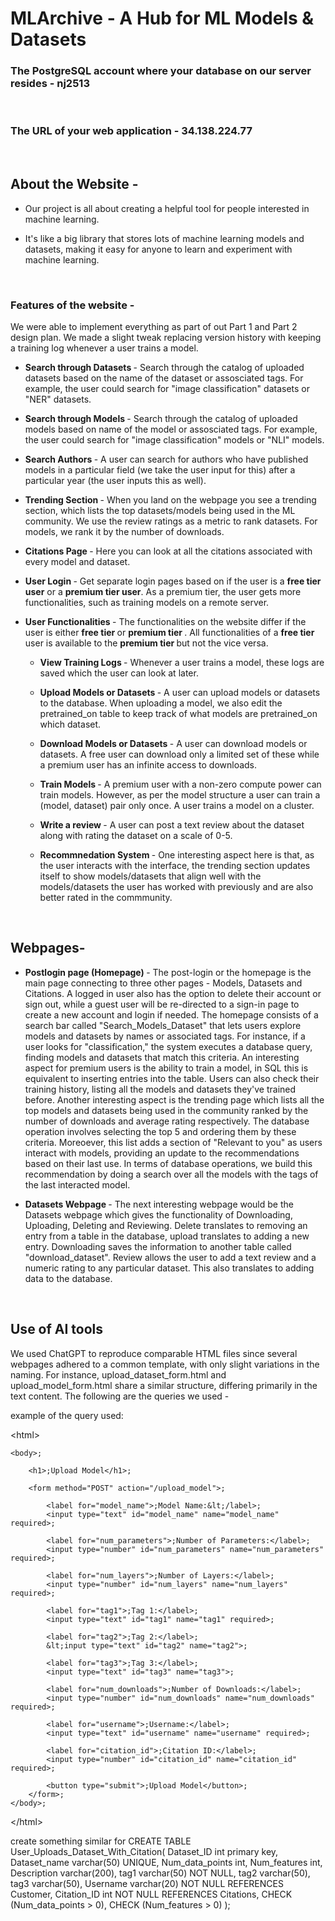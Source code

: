 # MLArchive - A Hub for ML Models & Datasets

### <b>The PostgreSQL account where your database on our server resides</b> - nj2513 
<br/>

### <b>The URL of your web application</b> - 34.138.224.77 
<br/>

## <b>About the Website - </b>

* Our project is all about creating a helpful tool for people interested in machine learning. 

* It's like a big library that stores lots of machine learning models and datasets, making it easy for anyone to learn and experiment with machine learning. 

<br/>

### <b> Features of the website </b> - 

We were able to implement everything as part of out Part 1 and Part 2 design plan. We made a slight tweak replacing version history with keeping a training log whenever a user trains a model.

* <b> Search through Datasets </b> - Search through the catalog of uploaded datasets based on the name of the dataset or assosciated tags. For example, the user could search for "image classification" datasets or "NER" datasets.

* <b> Search through Models </b> - Search through the catalog of uploaded models based on name of the model or assosciated tags. For example, the user could search for "image classification" models or "NLI" models.

* <b> Search Authors </b> - A user can search for authors who have published models in a particular field (we take the user input for this) after a particular year (the user inputs this as well).

* <b> Trending Section </b> - When you land on the webpage you see a trending section, which lists the top datasets/models being used in the ML community. We use the review ratings as a metric to rank datasets. For models, we rank it by the number of downloads.

* <b> Citations Page </b> - Here you can look at all the citations associated with every model and dataset.

* <b> User Login </b> - Get separate login pages based on if the user is a <b>free tier user</b> or a <b>premium tier user</b>. As a premium tier, the user gets more functionalities, such as training models on a remote server. 

* <b> User Functionalities </b> - The functionalities on the website differ if the user is either <b> free tier </b> or <b> premium tier </b>. All functionalities of a <b> free tier </b> user is available to the <b> premium tier </b> but not the vice versa. 

    * <b> View Training Logs </b> - Whenever a user trains a model, these logs are saved which the user can look at later. 

    * <b> Upload Models or Datasets </b> - A user can upload models or datasets to the database. When uploading a model, we also edit the pretrained_on table to keep track of what models are pretrained_on which dataset.

    * <b> Download Models or Datasets </b> -  A user can download models or datasets. A free user can download only a limited set of these while a premium user has an infinite access to downloads.

    * <b> Train Models </b> - A premium user with a non-zero compute power can train models. However, as per the model structure a user can train a (model, dataset) pair only once. A user trains a model on a cluster.

    * <b> Write a review </b> - A user can post a text review about the dataset along with rating the dataset on a scale of 0-5.

    * <b> Recommnedation System </b> - One interesting aspect here is that, as the user interacts with the interface, the trending section updates itself to show models/datasets that align well with the models/datasets the user has worked with previously and are also better rated in the commmunity. 

<br/>

## <b>Webpages- </b>

* <b> Postlogin page (Homepage) </b> - The post-login or the homepage is the main page connecting to three other pages - Models, Datasets and Citations. A logged in user also has the option to delete their account or sign out, while a guest user will be re-directed to a sign-in page to create a new account and login if needed. The homepage consists of a search bar called "Search_Models_Dataset" that lets users explore models and datasets by names or associated tags. For instance, if a user looks for "classification," the system executes a database query, finding models and datasets that match this criteria. An interesting aspect for premium users is the ability to train a model, in SQL this is equivalent to inserting entries into the table. Users can also check their training history, listing all the models and datasets they've trained before. Another interesting aspect is the trending page which lists all the top models and datasets being used in the community ranked by the number of downloads and average rating respectively. The database operation involves selecting the top 5 and ordering them by these criteria. Moreoever, this list adds a section of "Relevant to you" as users interact with models, providing an update to the recommendations based on their last use. In terms of database operations, we build this recommendation by doing a search over all the models with the tags of the last interacted model.

* <b> Datasets Webpage </b> - The next interesting webpage would be the Datasets webpage which gives the functionality of Downloading, Uploading, Deleting and Reviewing. Delete translates to removing an entry from a table in the database, upload translates to adding a new entry. Downloading saves the information to another table called "download_dataset". Review allows the user to add a text review and a numeric rating to any particular dataset. This also translates to adding data to the database.
<br/>

## <b>Use of AI tools </b>

We used ChatGPT to reproduce comparable HTML files since several webpages adhered to a common template, with only slight variations in the naming. For instance, upload_dataset_form.html and upload_model_form.html share a similar structure, differing primarily in the text content. The following are the queries we used - 

example of the query used: 

<!-- HTML CODE -->

&lt;html&gt;

    <body>;
    
        <h1>;Upload Model</h1>;
        
        <form method="POST" action="/upload_model">;
        
            <label for="model_name">;Model Name:&lt;/label>;
            <input type="text" id="model_name" name="model_name" required>;
    
            <label for="num_parameters">;Number of Parameters:</label>;
            <input type="number" id="num_parameters" name="num_parameters" required>;
    
            <label for="num_layers">;Number of Layers:</label>;
            <input type="number" id="num_layers" name="num_layers" required>;
    
            <label for="tag1">;Tag 1:</label>;
            <input type="text" id="tag1" name="tag1" required>;
    
            <label for="tag2">;Tag 2:</label>;
            &lt;input type="text" id="tag2" name="tag2">;
    
            <label for="tag3">;Tag 3:</label>;
            <input type="text" id="tag3" name="tag3">;
    
            <label for="num_downloads">;Number of Downloads:</label>;
            <input type="number" id="num_downloads" name="num_downloads" required>;
    
            <label for="username">;Username:</label>;
            <input type="text" id="username" name="username" required>;
    
            <label for="citation_id">;Citation ID:</label>;
            <input type="number" id="citation_id" name="citation_id" required>;
    
            <button type="submit">;Upload Model</button>;
        </form>;
    </body>;
&lt;/html&gt;

create something similar for CREATE TABLE User_Uploads_Dataset_With_Citation(
    Dataset_ID int primary key,
    Dataset_name varchar(50) UNIQUE,
    Num_data_points int,
    Num_features int,
    Description varchar(200),
    tag1 varchar(50) NOT NULL,
    tag2 varchar(50),
    tag3 varchar(50),
    Username varchar(20) NOT NULL REFERENCES Customer,
    Citation_ID int NOT NULL REFERENCES Citations,
    CHECK (Num_data_points > 0),
    CHECK (Num_features > 0)
);

<br/>
